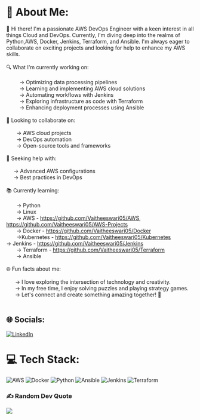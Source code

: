 # 💫 About Me:
👋 Hi there! I'm a passionate AWS DevOps Engineer with a keen interest in all things Cloud and DevOps. Currently, I'm diving deep into the realms of Python,AWS, Docker, Jenkins, Terraform, and Ansible. I'm always eager to collaborate on exciting projects and looking for help to enhance my AWS skills.<br><br>🔍 What I'm currently working on:<br><br>         -> Optimizing data processing pipelines<br>         -> Learning and implementing AWS cloud solutions<br>         -> Automating workflows with Jenkins<br>         -> Exploring infrastructure as code with Terraform<br>         -> Enhancing deployment processes using Ansible<br><br>🌟 Looking to collaborate on:<br><br>       -> AWS cloud projects<br>       -> DevOps automation<br>       -> Open-source tools and frameworks<br><br>🤝 Seeking help with:<br><br>     -> Advanced AWS configurations<br>     -> Best practices in DevOps<br><br>📚 Currently learning:<br><br>       -> Python<br>       -> Linux<br>       -> AWS - https://github.com/Vaitheeswari05/AWS, https://github.com/Vaitheeswari05/AWS-Projects<br>       -> Docker - https://github.com/Vaitheeswari05/Docker<br>       ->Kubernetes - https://github.com/Vaitheeswari05/Kubernetes<br>                -> Jenkins - https://github.com/Vaitheeswari05/Jenkins <br>       -> Terraform - https://github.com/Vaitheeswari05/Terraform<br>       -> Ansible<br><br>🌐 Fun facts about me:<br><br>      -> I love exploring the intersection of technology and creativity.<br>      -> In my free time, I enjoy solving puzzles and playing strategy games.<br>      -> Let's connect and create something amazing together! 🚀<br><br>




## 🌐 Socials:
[![LinkedIn](https://img.shields.io/badge/LinkedIn-%230077B5.svg?logo=linkedin&logoColor=white)](https://linkedin.com/in/vaitheeswari-c)



# 💻 Tech Stack:
![AWS](https://img.shields.io/badge/AWS-%23FF9900.svg?style=for-the-badge&logo=amazon-aws&logoColor=white) ![Docker](https://img.shields.io/badge/docker-%230db7ed.svg?style=for-the-badge&logo=docker&logoColor=white) ![Python](https://img.shields.io/badge/python-3670A0?style=for-the-badge&logo=python&logoColor=ffdd54) ![Ansible](https://img.shields.io/badge/ansible-%231A1918.svg?style=for-the-badge&logo=ansible&logoColor=white) ![Jenkins](https://img.shields.io/badge/jenkins-%232C5263.svg?style=for-the-badge&logo=jenkins&logoColor=white) ![Terraform](https://img.shields.io/badge/terraform-%235835CC.svg?style=for-the-badge&logo=terraform&logoColor=white)



### ✍️ Random Dev Quote
![](https://quotes-github-readme.vercel.app/api?type=horizontal&theme=radical)
